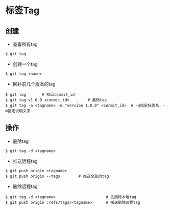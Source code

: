 # 标签Tag

## 创建

* 查看所有tag
``` base
$ git tag
```

* 创建一个tag
``` base
$ git tag <name>
```

* 回补前几个版本的tag
``` base
$ git log       # 找回conmit_id
$ git tag v1.0.0 <conmit_id>        # 基础tag
$ git tag -a <tagname> -m "version 1.0.0" <conmit_id>  # -a指定标签名，-m指定说明文字
```

## 操作

* 删除tag
``` base
$ git tag -d <tagname>
```

* 推送远程tag
``` base
$ git push origin <tagname>
$ git push origin --tags        # 推送全部的tag
```

* 删除远程tag
``` base
$ git tag -d <tagname>                      # 先删除本地tag
$ git push origin :refs/tags/<tagname>      # 推送删除远程tag
```



